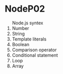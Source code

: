 # NodeP02

<ol>Node.js syntex<br/>
    <li>Number</li>
    <li>String</li>
    <li>Template literals</li>
    <li>Boolean</li>
    <li>Comparison operator</li>
    <li>Conditional statement</li>
    <li>Loop</li>
    <li>Array</li>
</ol>